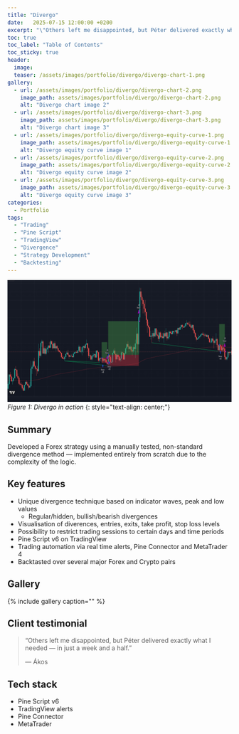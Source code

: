 ```yaml
---
title: "Divergo"
date:   2025-07-15 12:00:00 +0200
excerpt: "\"Others left me disappointed, but Péter delivered exactly what I needed — in just a week and a half.\" - Ákos"
toc: true
toc_label: "Table of Contents"
toc_sticky: true
header:
  image:
  teaser: /assets/images/portfolio/divergo/divergo-chart-1.png
gallery:
  - url: /assets/images/portfolio/divergo/divergo-chart-2.png
    image_path: assets/images/portfolio/divergo/divergo-chart-2.png
    alt: "Divergo chart image 2"
  - url: /assets/images/portfolio/divergo/divergo-chart-3.png
    image_path: assets/images/portfolio/divergo/divergo-chart-3.png
    alt: "Divergo chart image 3"
  - url: /assets/images/portfolio/divergo/divergo-equity-curve-1.png
    image_path: assets/images/portfolio/divergo/divergo-equity-curve-1.png
    alt: "Divergo equity curve image 1"
  - url: /assets/images/portfolio/divergo/divergo-equity-curve-2.png
    image_path: assets/images/portfolio/divergo/divergo-equity-curve-2.png
    alt: "Divergo equity curve image 2"
  - url: /assets/images/portfolio/divergo/divergo-equity-curve-3.png
    image_path: assets/images/portfolio/divergo/divergo-equity-curve-3.png
    alt: "Divergo equity curve image 3"
categories:
  - Portfolio
tags:
  - "Trading"
  - "Pine Script"
  - "TradingView"
  - "Divergence"
  - "Strategy Development"
  - "Backtesting"
---
```


![Divergo chart image 1](/assets/images/portfolio/divergo/divergo-chart-1.png)
*Figure 1: Divergo in action*
{: style="text-align: center;"}

## Summary
Developed a Forex strategy using a manually tested, non-standard divergence method — implemented entirely from scratch due to the complexity of the logic.

## Key features
- Unique divergence technique based on indicator waves, peak and low values
  - Regular/hidden, bullish/bearish divergences
- Visualisation of diverences, entries, exits, take profit, stop loss levels
- Possibility to restrict trading sessions to certain days and time periods
- Pine Script v6 on TradingView
- Trading automation via real time alerts, Pine Connector and MetaTrader 4
- Backtasted over several major Forex and Crypto pairs

## Gallery
{% include gallery caption="" %}

## Client testimonial
> “Others left me disappointed, but Péter delivered exactly what I needed — in just a week and a half.”
>
> — Ákos

## Tech stack
- Pine Script v6
- TradingView alerts
- Pine Connector
- MetaTrader